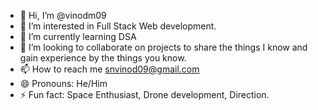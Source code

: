 - 👋 Hi, I’m @vinodm09
- 👀 I’m interested in Full Stack Web development.
- 🌱 I’m currently learning DSA
- 💞️ I’m looking to collaborate on projects to share the things I know and gain experience by the things you know.
- 📫 How to reach me snvinod09@gmail.com
- 😄 Pronouns: He/Him
- ⚡ Fun fact: Space Enthusiast, Drone development, Direction.

<!---
vinodm09/vinodm09 is a ✨ special ✨ repository because its `README.md` (this file) appears on your GitHub profile.
You can click the Preview link to take a look at your changes.
--->
